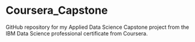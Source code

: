 # Coursera_Capstone
GitHub repository for my Applied Data Science Capstone project from the IBM Data Science professional certificate from Coursera.
